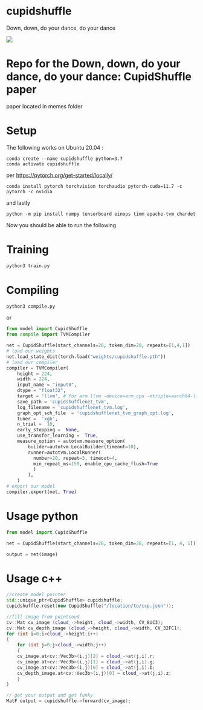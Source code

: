 # cupidshuffle
Down, down, do your dance, do your dance

![](memes/cupid-shuffle.gif)

# Repo for the Down, down, do your dance, do your dance: CupidShuffle paper
paper located in memes folder

# Setup

The following works on Ubuntu 20.04 : 

    conda create --name cupidshuffle python=3.7
    conda activate cupidshuffle

per https://pytorch.org/get-started/locally/

    conda install pytorch torchvision torchaudio pytorch-cuda=11.7 -c pytorch -c nvidia

and lastly

    python -m pip install numpy tensorboard einops timm apache-tvm chardet

Now you should be able to run the following


# Training

```bash
python3 train.py
```

# Compiling

```bash
python3 compile.py
```
or

```python
from model import CupidShuffle
from compile import TVMCompiler

net = CupidShuffle(start_channels=28, token_dim=28, repeats=[1,4,1])
# load our weights
net.load_state_dict(torch.load("weights/cupidshuffle.pth"))
# load our compiler
compiler = TVMCompiler(
    height = 224, 
    width = 224, 
    input_name = "input0",
    dtype = "float32",
    target = 'llvm', # for arm llvm -device=arm_cpu -mtriple=aarch64-linux-gnu
    save_path = 'cupidshufflenet_tvm',
    log_filename = 'cupidshufflenet_tvm.log',
    graph_opt_sch_file  = 'cupidshufflenet_tvm_graph_opt.log',
    tuner =  'xgb',
    n_trial =  10,
    early_stopping =  None,
    use_transfer_learning =  True,
    measure_option = autotvm.measure_option(
        builder=autotvm.LocalBuilder(timeout=10),
        runner=autotvm.LocalRunner(
          number=20, repeat=3, timeout=4, 
          min_repeat_ms=150, enable_cpu_cache_flush=True
          )
        ),
    )
# export our model
compiler.export(net, True)
```
# Usage python

```python
from model import CupidShuffle

net = CupidShuffle(start_channels=28, token_dim=28, repeats=[1, 4, 1])

output = net(image)
```

# Usage c++

```c++
//create model pointer 
std::unique_ptr<CupidShuffle> cupidshuffle;
cupidshuffle.reset(new CupidShuffle("/location/to/ccp.json"));

//fill image from pointcoud
cv::Mat cv_image (cloud_->height, cloud_->width, CV_8UC3);
cv::Mat cv_depth_image (cloud_->height, cloud_->width, CV_32FC1);
for (int i=0;i<cloud_->height;i++)
{
    for (int j=0;j<cloud_->width;j++)
    {
    cv_image.at<cv::Vec3b>(i,j)[2] = cloud_->at(j,i).r;
    cv_image.at<cv::Vec3b>(i,j)[1] = cloud_->at(j,i).g;
    cv_image.at<cv::Vec3b>(i,j)[0] = cloud_->at(j,i).b;
    cv_depth_image.at<cv::Vec3b>(i,j)[0] = cloud_->at(j,i).z;
    }
}

// get your output and get funky
MatF output = cupidshuffle->forward(cv_image);
```
